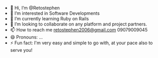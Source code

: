 - 👋 Hi, I’m @Retostephen
- 👀 I’m interested in Software Developments
- 🌱 I’m currently learning Ruby on Rails
- 💞️ I’m looking to collaborate on any platform and project partners.
- 📫 How to reach me retostephen2006@gmail.com  09079009045
- 😄 Pronouns: ...
- ⚡ Fun fact: I'm very easy and simple to go with, at your pace also to serve you!

<!---
Retostephen/Retostephen is a ✨ special ✨ repository because its `README.md` (this file) appears on your GitHub profile.
You can click the Preview link to take a look at your changes.
--->
